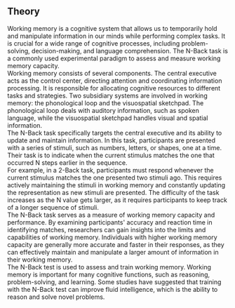 ## Theory
Working memory is a cognitive system that allows us to temporarily hold and manipulate information in our minds while performing complex tasks. It is crucial for a wide range of cognitive processes, including problem-solving, decision-making, and language comprehension. The N-Back task is a commonly used experimental paradigm to assess and measure working memory capacity.<br>
Working memory consists of several components. The central executive acts as the control center, directing attention and coordinating information processing. It is responsible for allocating cognitive resources to different tasks and strategies. Two subsidiary systems are involved in working memory: the phonological loop and the visuospatial sketchpad. The phonological loop deals with auditory information, such as spoken language, while the visuospatial sketchpad handles visual and spatial information.<br>
The N-Back task specifically targets the central executive and its ability to update and maintain information. In this task, participants are presented with a series of stimuli, such as numbers, letters, or shapes, one at a time. Their task is to indicate when the current stimulus matches the one that occurred N steps earlier in the sequence.<br>
For example, in a 2-Back task, participants must respond whenever the current stimulus matches the one presented two stimuli ago. This requires actively maintaining the stimuli in working memory and constantly updating the representation as new stimuli are presented. The difficulty of the task increases as the N value gets larger, as it requires participants to keep track of a longer sequence of stimuli.<br>
The N-Back task serves as a measure of working memory capacity and performance. By examining participants' accuracy and reaction time in identifying matches, researchers can gain insights into the limits and capabilities of working memory. Individuals with higher working memory capacity are generally more accurate and faster in their responses, as they can effectively maintain and manipulate a larger amount of information in their working memory.<br>
The N-Back test is used to assess and train working memory. Working memory is important for many cognitive functions, such as reasoning, problem-solving, and learning. Some studies have suggested that training with the N-Back test can improve fluid intelligence, which is the ability to reason and solve novel problems.